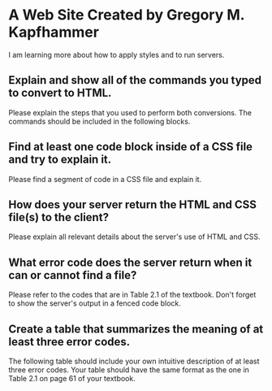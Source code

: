 # A Web Site Created by Gregory M. Kapfhammer

I am learning more about how to apply styles and to run servers.

## Explain and show all of the commands you typed to convert to HTML.

Please explain the steps that you used to perform both conversions. The commands
should be included in the following blocks.

## Find at least one code block inside of a CSS file and try to explain it.

Please find a segment of code in a CSS file and explain it.

## How does your server return the HTML and CSS file(s) to the client?

Please explain all relevant details about the server's use of HTML and CSS.

## What error code does the server return when it can or cannot find a file?

Please refer to the codes that are in Table 2.1 of the textbook. Don't forget to
show the server's output in a fenced code block.

## Create a table that summarizes the meaning of at least three error codes.

The following table should include your own intuitive description of at least
three error codes. Your table should have the same format as the one in Table
2.1 on page 61 of your textbook.
